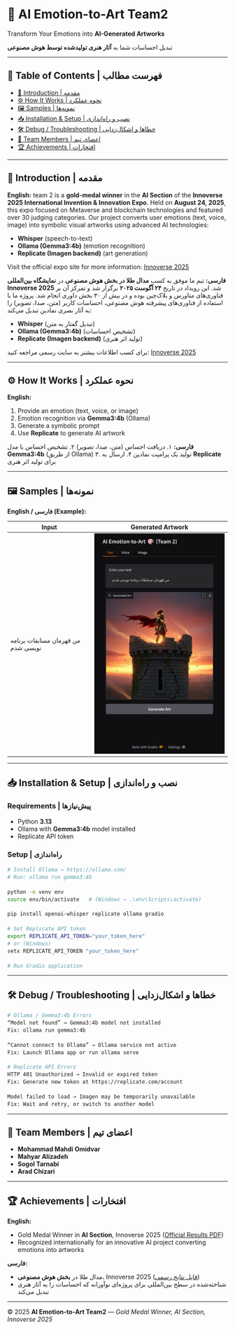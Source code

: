 # 🎨 AI Emotion-to-Art Team2

Transform Your Emotions into **AI-Generated Artworks**

تبدیل احساسات شما به **آثار هنری تولیدشده توسط هوش مصنوعی**

---

## 📌 Table of Contents | فهرست مطالب

* [👋 Introduction | مقدمه](#-introduction--مقدمه)
* [⚙️ How It Works | نحوه عملکرد](#-how-it-works--نحوه-عملکرد)
* [🖼️ Samples | نمونه‌ها](#-samples--نمونه‌ها)
* [📥 Installation & Setup | نصب و راه‌اندازی](#-installation--setup--نصب-و-راه‌اندازی)
* [🛠️ Debug / Troubleshooting | خطاها و اشکال‌زدایی](#-debug--troubleshooting--خطاها-و-اشکال‌زدایی)
* [👥 Team Members | اعضای تیم](#-team-members--اعضای‌تیم)
* [🏆 Achievements | افتخارات](#-achievements--افتخارات)

---

## 👋 Introduction | مقدمه

**English:**
team 2 is a **gold-medal winner** in the **AI Section** of the **Innoverse 2025 International Invention & Innovation Expo**. Held on **August 24, 2025**, this expo focused on Metaverse and blockchain technologies and featured over 30 judging categories. Our project converts user emotions (text, voice, image) into symbolic visual artworks using advanced AI technologies:

* **Whisper** (speech-to-text)
* **Ollama (Gemma3:4b)** (emotion recognition)
* **Replicate (Imagen backend)** (art generation)

Visit the official expo site for more information: [Innoverse 2025](http://innoverse.world)

**فارسی:**
 تیم ما موفق به کسب **مدال طلا در بخش هوش مصنوعی** در **نمایشگاه بین‌المللی Innoverse 2025** شد. این رویداد در تاریخ **۲۴ آگوست ۲۰۲۵** برگزار شد و تمرکز آن بر فناوری‌های متاورس و بلاک‌چین بوده و در بیش از ۳۰ بخش داوری انجام شد. پروژه ما با استفاده از فناوری‌های پیشرفته هوش مصنوعی، احساسات کاربر (متن، صدا، تصویر) را به آثار بصری نمادین تبدیل می‌کند:

* **Whisper** (تبدیل گفتار به متن)
* **Ollama (Gemma3:4b)** (تشخیص احساسات)
* **Replicate (Imagen backend)** (تولید اثر هنری)

برای کسب اطلاعات بیشتر به سایت رسمی مراجعه کنید: [Innoverse 2025](http://innoverse.world)

---

## ⚙️ How It Works | نحوه عملکرد

**English:**

1. Provide an emotion (text, voice, or image)
2. Emotion recognition via **Gemma3:4b** (Ollama)
3. Generate a symbolic prompt
4. Use **Replicate** to generate AI artwork

**فارسی:**
۱. دریافت احساس (متن، صدا، تصویر)
۲. تشخیص احساس با مدل **Gemma3:4b** (از طریق Ollama)
۳. تولید یک پرامپت نمادین
۴. ارسال به **Replicate** برای تولید اثر هنری

---

## 🖼️ Samples | نمونه‌ها

**English / فارسی (Example):**

| Input                              | Generated Artwork                                   |
| ---------------------------------- | --------------------------------------------------- |
| من قهرمان مسابقات برنامه نویسی شدم | <img src="1.png" alt="Sample Artwork" width="400"/> |

---

## 📥 Installation & Setup | نصب و راه‌اندازی

### Requirements | پیش‌نیازها

* Python **3.13**
* Ollama with **Gemma3:4b** model installed
* Replicate API token

### Setup | راه‌اندازی

```bash
# Install Ollama → https://ollama.com/
# Run: ollama run gemma3:4b

python -m venv env
source env/bin/activate   # (Windows → .\env\Scripts\activate)

pip install openai-whisper replicate ollama gradio

# Set Replicate API token
export REPLICATE_API_TOKEN="your_token_here"
# or (Windows)
setx REPLICATE_API_TOKEN "your_token_here"

# Run Gradio application
```

---

## 🛠️ Debug / Troubleshooting | خطاها و اشکال‌زدایی

```bash
# Ollama / Gemma3:4b Errors
“Model not found” → Gemma3:4b model not installed
Fix: ollama run gemma3:4b

“Cannot connect to Ollama” → Ollama service not active
Fix: Launch Ollama app or run ollama serve

# Replicate API Errors
HTTP 401 Unauthorized → Invalid or expired token
Fix: Generate new token at https://replicate.com/account

Model failed to load → Imagen may be temporarily unavailable
Fix: Wait and retry, or switch to another model
```

---

## 👥 Team Members | اعضای تیم

* **Mohammad Mahdi Omidvar**
* **Mahyar Alizadeh**
* **Sogol Tarnabi**
* **Arad Chizari**

---

## 🏆 Achievements | افتخارات

**English:**

* Gold Medal Winner in **AI Section**, Innoverse 2025 ([Official Results PDF](http://innoverse.world/innoverse%202025%20challenges%20result.pdf))
* Recognized internationally for an innovative AI project converting emotions into artworks

**فارسی:**

* مدال طلا در **بخش هوش مصنوعی**، Innoverse 2025 ([فایل نتایج رسمی](http://innoverse.world/innoverse%202025%20challenges%20result.pdf))
* شناخته‌شده در سطح بین‌المللی برای پروژه‌ای نوآورانه که احساسات را به آثار هنری تبدیل می‌کند

---

© 2025 **AI Emotion-to-Art Team2** — *Gold Medal Winner, AI Section, Innoverse 2025*


  
